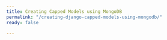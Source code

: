 ```yaml
---
title: Creating Capped Models using MongoDB
permalink: "/creating-django-capped-models-using-mongodb/"
ready: false

---
```

